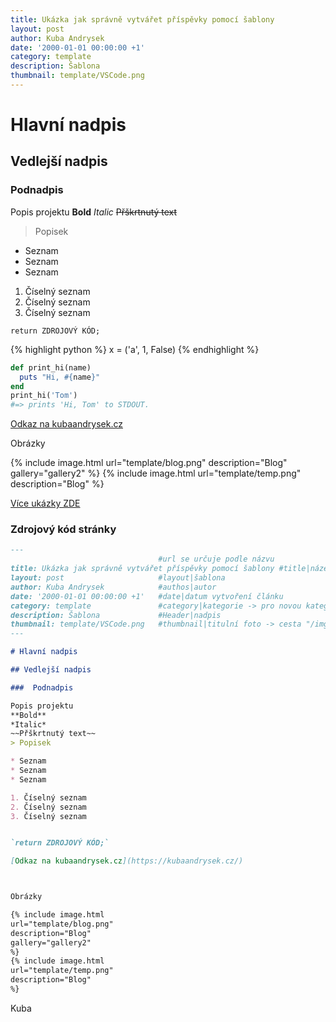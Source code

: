```yaml
---
title: Ukázka jak správně vytvářet příspěvky pomocí šablony
layout: post
author: Kuba Andrysek
date: '2000-01-01 00:00:00 +1'
category: template
description: Šablona
thumbnail: template/VSCode.png
---
```


# Hlavní nadpis

## Vedlejší nadpis

###  Podnadpis

Popis projektu
**Bold**
*Italic*
~~Přškrtnutý text~~
> Popisek

* Seznam
* Seznam
* Seznam

1. Číselný seznam
2. Číselný seznam
3. Číselný seznam


`return ZDROJOVÝ KÓD;`

{% highlight python %}
x = ('a', 1, False)
{% endhighlight %}

```ruby
def print_hi(name)
  puts "Hi, #{name}"
end
print_hi('Tom')
#=> prints 'Hi, Tom' to STDOUT.
```

[Odkaz na kubaandrysek.cz](https://kubaandrysek.cz/)



Obrázky

{% include image.html
url="template/blog.png"
description="Blog"
gallery="gallery2"
%}
{% include image.html
url="template/temp.png"
description="Blog"
%}

[Více ukázky ZDE]({{site.url}}{{site.baseurl}}/styleguide)
### Zdrojový kód stránky
```markdown
---
                                 #url se určuje podle názvu
title: Ukázka jak správně vytvářet příspěvky pomocí šablony #title|název článku   
layout: post                     #layout|šablona
author: Kuba Andrysek            #authos|autor
date: '2000-01-01 00:00:00 +1'   #date|datum vytvoření článku
category: template               #category|kategorie -> pro novou kategorii je potřeba vytvořit stránku v "categories"
description: Šablona             #Header|nadpis
thumbnail: template/VSCode.png   #thumbnail|titulní foto -> cesta "/img/blog/*nazev-clanku*/Kolo.png
--- 

# Hlavní nadpis

## Vedlejší nadpis

###  Podnadpis

Popis projektu
**Bold**
*Italic*
~~Přškrtnutý text~~
> Popisek

* Seznam
* Seznam
* Seznam

1. Číselný seznam
2. Číselný seznam
3. Číselný seznam


`return ZDROJOVÝ KÓD;`

[Odkaz na kubaandrysek.cz](https://kubaandrysek.cz/)



Obrázky

{% include image.html
url="template/blog.png"
description="Blog"
gallery="gallery2"
%}
{% include image.html
url="template/temp.png"
description="Blog"
%}
```
Kuba